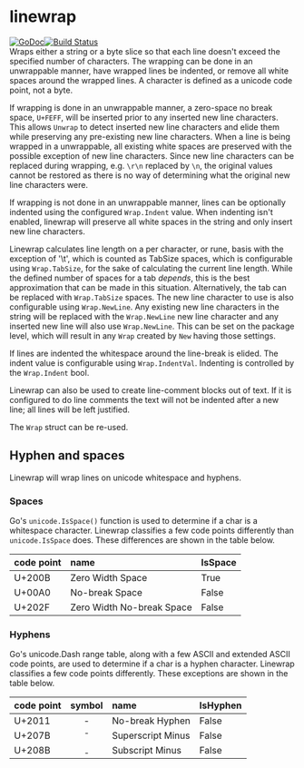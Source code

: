 # linewrap
[![GoDoc](https://godoc.org/github.com/mohae/linewrap?status.svg)](https://godoc.org/github.com/mohae/linewrap)[![Build Status](https://travis-ci.org/mohae/linewrap.png)](https://travis-ci.org/mohae/linewrap)  
Wraps either a string or a byte slice so that each line doesn't exceed the specified number of characters. The wrapping can be done in an unwrappable manner, have wrapped lines be indented, or remove all white spaces around the wrapped lines. A character is defined as a unicode code point, not a byte.

If wrapping is done in an unwrappable manner, a zero-space no break space, `U+FEFF`, will be inserted prior to any inserted new line characters. This allows `Unwrap` to detect inserted new line characters and elide them while preserving any pre-existing new line characters. When a line is being wrapped in a unwrappable, all existing white spaces are preserved with the possible exception of new line characters. Since new line characters can be replaced during wrapping, e.g. `\r\n` replaced by `\n`, the original values cannot be restored as there is no way of determining what the original new line characters were.

If wrapping is not done in an unwrappable manner, lines can be optionally indented using the configured `Wrap.Indent` value. When indenting isn't enabled, linewrap will preserve all white spaces in the string and only insert new line characters.

Linewrap calculates line length on a per character, or rune, basis with the exception of '\t', which is counted as TabSize spaces, which is configurable using `Wrap.TabSize`, for the sake of calculating the current line length. While the defined number of spaces for a tab _depends_, this is the best approximation that can be made in this situation. Alternatively, the tab can be replaced with `Wrap.TabSize` spaces. The new line character to use is also configurable using `Wrap.NewLine`. Any existing new line characters in the string  will be replaced with the `Wrap.NewLine` new line character and any inserted new line will also use `Wrap.NewLine`. This can be set on the package level, which will result in any `Wrap` created by `New` having those settings.

If lines are indented the whitespace around the line-break is elided. The indent value is configurable using `Wrap.IndentVal`. Indenting is controlled by the `Wrap.Indent` bool.

Linewrap can also be used to create line-comment blocks out of text. If it is configured to do line comments the text will not be indented after a new line; all lines will be left justified.

The `Wrap` struct can be re-used.

## Hyphen and spaces
Linewrap will wrap lines on unicode whitespace and hyphens.

### Spaces
Go's `unicode.IsSpace()` function is used to determine if a char is a whitespace character. Linewrap classifies a few code points differently than `unicode.IsSpace` does. These differences are shown in the table below.

code point|name|IsSpace  
--|:--|:--  
U+200B|Zero Width Space|True  
U+00A0|No-break Space|False  
U+202F|Zero Width No-break Space|False

### Hyphens
Go's unicode.Dash range table, along with a few ASCII and extended ASCII code points, are used to determine if a char is a hyphen character. Linewrap classifies a few code points differently. These exceptions are shown in the table below.

code point|symbol|name|IsHyphen  
--|:--:|:--|:--  
U+2011|‑|No-break Hyphen|False  
U+207B|⁻|Superscript Minus|False  
U+208B|₋|Subscript Minus|False
